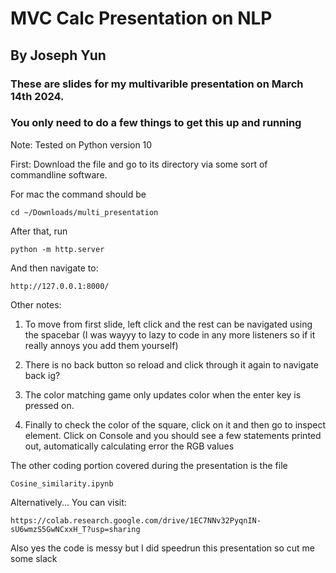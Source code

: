 # MVC Calc Presentation on NLP
## By Joseph Yun

### These are slides for my multivarible presentation on March 14th 2024.
### You only need to do a few things to get this up and running
Note: Tested on Python version 10

First: Download the file and go to its directory via some sort of commandline software.

For mac the command should be

```
cd ~/Downloads/multi_presentation
```

After that, run 

```
python -m http.server
```

And then navigate to:
```
http://127.0.0.1:8000/
```

Other notes:
1. To move from first slide, left click and the rest can be navigated using the spacebar (I was wayyy to lazy to code in any more listeners so if it really annoys you add them yourself)

2. There is no back button so reload and click through it again to navigate back ig?

3. The color matching game only updates color when the enter key is pressed on.

4. Finally to check the color of the square, click on it and then go to inspect element. Click on Console and you should see a few statements printed out, automatically calculating error the RGB values

The other coding portion covered during the presentation is the file 
```
Cosine_similarity.ipynb
```
Alternatively... You can visit:
```
https://colab.research.google.com/drive/1EC7NNv32PyqnIN-sU6wmzS5GwNCxxH_T?usp=sharing
```

Also yes the code is messy but I did speedrun this presentation so cut me some slack
